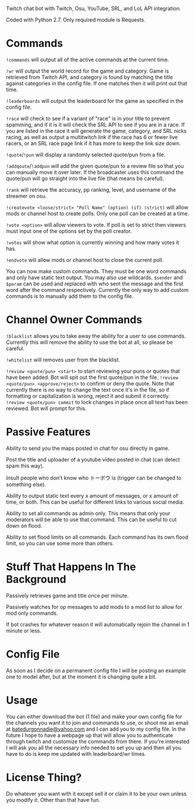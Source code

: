 Twitch chat bot with Twitch, Osu, YouTube, SRL, and LoL API integration.

Coded with Python 2.7.  Only required module is Requests.

Commands
========
`!commands` will output all of the active commands at the current time.

`!wr` will output the world record for the game and category.  Game is retrieved from Twitch API, and category is found
by matching the title against categories in the config file.  If one matches then it will print out that time.

`!leaderboards` will output the leaderboard for the game as specified in the config file.

`!race` will check to see if a variant of "race" is in your title to prevent spamming, and if it is it will check the
SRL API to see if you are in a race.  If you are listed in the race it will generate the game, category, and SRL nicks
racing, as well as output a multitwitch link if the race has 6 or fewer live racers, or an SRL race page link if it has
more to keep the link size down.

`!quote`/`!pun` will display a randomly selected quote/pun from a file.

`!addqoute`/`!addpun` will add the given quote/pun to a review file so that you can manually move it over later.  If 
the broadcaster uses this command the quote/pun will go straight into the live file (that means be careful).

`!rank` will retrieve the accuracy, pp ranking, level, and username of the streamer on osu.

`!createvote <loose/strict> "Poll Name" (option) (if) (strict)` will allow mods or channel host to create polls.  Only
one poll can be created at a time.

`!vote <option>` will allow viewers to vote.  If poll is set to strict then viewers must input one of the options set
by the poll creator.

`!votes` will show what option is currently winning and how many votes it has.

`!endvote` will allow mods or channel host to close the current poll.

You can now make custom commands.  They must be one word commands and only have static text output.  You may also use
wildcards.  `$sender` and `$param` can be used and replaced with who sent the message and the first word after the
command respectively.  Currently the only way to add custom commands is to manually add them to the config file.

Channel Owner Commands
======================
`!blacklist` allows you to take away the ability for a user to use
commands.  Currently this will remove the ability to use the bot at all, so please be careful.

`!whitelist` will removes user from the blacklist.

`!review <quote/pun> <start>` to start reviewing your puns or quotes that have been added.  Bot will spit out the first
quote/pun in the file.
`!review <quote/pun> <approve/reject>` to confirm or deny the quote.  Note that currently there is no way to change the
text once it's in the file, so if formatting or capitalization is wrong, reject it and submit it correctly.
`!review <quote/pun> commit` to lock changes in place once all text has been reviewed.  Bot will prompt for this.

Passive Features
================
Ability to send you the maps posted in chat for osu directly in game.

Post the title and uploader of a youtube video posted in chat (can detect spam this way).

Insult people who don't know who トーボウ is (trigger can be changed to something else).

Ability to output static text every x amount of messages, or x amount of time, or both.  This can be useful for
different links to various social media.

Ability to set all commands as admin only.  This means that only your moderators will be able to use that command.
This can be useful to cut down on flood.

Ability to set flood limits on all commands.  Each command has its own flood limit, so you can use some more than
others.

Stuff That Happens In The Background
====================================
Passively retrieves game and title once per minute.

Passively watches for op messages to add mods to a mod list to allow for mod only commands.

If bot crashes for whatever reason it will automatically rejoin the channel in 1 minute or less.

Config File
===========
As soon as I decide on a permanent config file I will be posting an example one to model after, but at the moment it is
changing quite a bit.

Usage
=====
You can either download the bot (1 file) and make your own config file for the channels you want it to join
and commands to use, or shoot me an email at batedurgonnadie@yahoo.com and I can add you to my config file.  In the
future I hope to have a webpage up that will allow you to authenticate through twitch and customize the commands from
there.  If you're interested I will ask you all the necessary info needed to set you up and then all you have to do is
keep me updated with leaderboard/wr times.

License Thing?
==============
Do whatever you want with it except sell it or claim it to be your own unless you modify it.  Other than that have fun.
